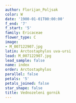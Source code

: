 ```yaml
---
author: Florijan_Poljsak
color: W
date: '1900-01-01T00:00:00'
f_end: '7'
f_start: '5'
family: Ericaceae
flower_type: C
image:
- M_007122907.jpg
latin: Arctostaphylos uva-ursi
lead: M_007122907.jpg
lead_sample: false
name: index
order: Arctostaphylos
parallel: false
petals: '5'
petals_joined: false
star_shape: false
title: Vednozeleni gornik
---
```


